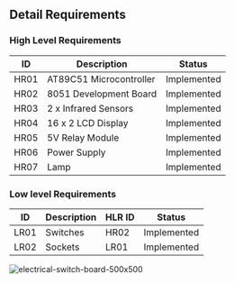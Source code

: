
## Detail Requirements
### High Level Requirements 
| ID | Description | Status |
| ----- | ----- | ----- |
| HR01 | AT89C51 Microcontroller | Implemented |
| HR02 | 8051 Development Board | Implemented |
| HR03 | 2 x Infrared Sensors | Implemented | 
| HR04 | 16 x 2 LCD Display | Implemented | 
| HR05 | 5V Relay Module | Implemented | 
| HR06 | Power Supply | Implemented |
| HR07 | Lamp | Implemented | 


### Low level Requirements
| ID | Description | HLR ID | Status |
| ------ | --------- | ------ |  ------ |
| LR01 | Switches| HR02 | Implemented |
| LR02 | Sockets | LR01 | Implemented |

![electrical-switch-board-500x500](https://user-images.githubusercontent.com/101176652/164608423-07a084c7-6e06-417a-9bcc-6727c8ddb711.jpg)
